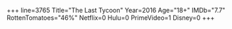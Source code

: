 +++
line=3765
Title="The Last Tycoon"
Year=2016
Age="18+"
IMDb="7.7"
RottenTomatoes="46%"
Netflix=0
Hulu=0
PrimeVideo=1
Disney=0
+++

